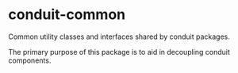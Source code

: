 # conduit-common
Common utility classes and interfaces shared by conduit packages.

The primary purpose of this package is to aid in decoupling conduit components.
